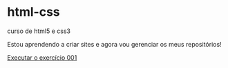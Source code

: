 # html-css
 curso de html5 e css3 

Estou aprendendo a criar sites e agora vou gerenciar os meus repositórios!

<a href="https://juniobecker.github.io/html-css/exercicios/ex001/index.html"> Executar o exercício 001 </a>